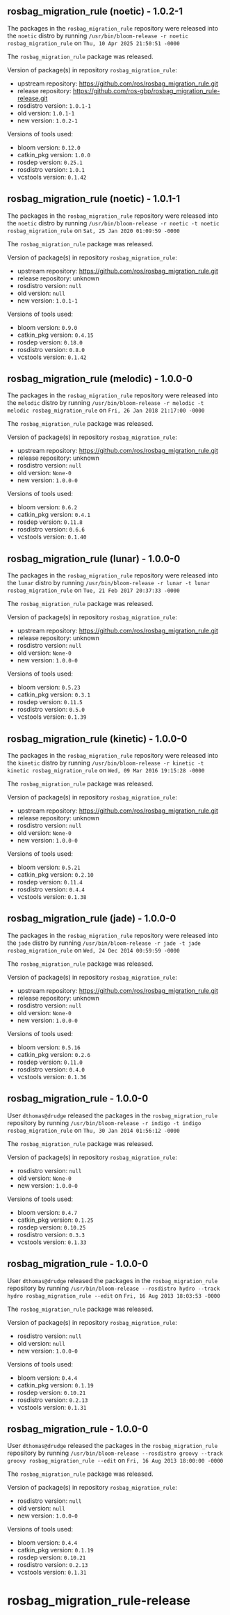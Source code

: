 ## rosbag_migration_rule (noetic) - 1.0.2-1

The packages in the `rosbag_migration_rule` repository were released into the `noetic` distro by running `/usr/bin/bloom-release -r noetic rosbag_migration_rule` on `Thu, 10 Apr 2025 21:50:51 -0000`

The `rosbag_migration_rule` package was released.

Version of package(s) in repository `rosbag_migration_rule`:

- upstream repository: https://github.com/ros/rosbag_migration_rule.git
- release repository: https://github.com/ros-gbp/rosbag_migration_rule-release.git
- rosdistro version: `1.0.1-1`
- old version: `1.0.1-1`
- new version: `1.0.2-1`

Versions of tools used:

- bloom version: `0.12.0`
- catkin_pkg version: `1.0.0`
- rosdep version: `0.25.1`
- rosdistro version: `1.0.1`
- vcstools version: `0.1.42`


## rosbag_migration_rule (noetic) - 1.0.1-1

The packages in the `rosbag_migration_rule` repository were released into the `noetic` distro by running `/usr/bin/bloom-release -r noetic -t noetic rosbag_migration_rule` on `Sat, 25 Jan 2020 01:09:59 -0000`

The `rosbag_migration_rule` package was released.

Version of package(s) in repository `rosbag_migration_rule`:

- upstream repository: https://github.com/ros/rosbag_migration_rule.git
- release repository: unknown
- rosdistro version: `null`
- old version: `null`
- new version: `1.0.1-1`

Versions of tools used:

- bloom version: `0.9.0`
- catkin_pkg version: `0.4.15`
- rosdep version: `0.18.0`
- rosdistro version: `0.8.0`
- vcstools version: `0.1.42`


## rosbag_migration_rule (melodic) - 1.0.0-0

The packages in the `rosbag_migration_rule` repository were released into the `melodic` distro by running `/usr/bin/bloom-release -r melodic -t melodic rosbag_migration_rule` on `Fri, 26 Jan 2018 21:17:00 -0000`

The `rosbag_migration_rule` package was released.

Version of package(s) in repository `rosbag_migration_rule`:

- upstream repository: https://github.com/ros/rosbag_migration_rule.git
- release repository: unknown
- rosdistro version: `null`
- old version: `None-0`
- new version: `1.0.0-0`

Versions of tools used:

- bloom version: `0.6.2`
- catkin_pkg version: `0.4.1`
- rosdep version: `0.11.8`
- rosdistro version: `0.6.6`
- vcstools version: `0.1.40`


## rosbag_migration_rule (lunar) - 1.0.0-0

The packages in the `rosbag_migration_rule` repository were released into the `lunar` distro by running `/usr/bin/bloom-release -r lunar -t lunar rosbag_migration_rule` on `Tue, 21 Feb 2017 20:37:33 -0000`

The `rosbag_migration_rule` package was released.

Version of package(s) in repository `rosbag_migration_rule`:

- upstream repository: https://github.com/ros/rosbag_migration_rule.git
- release repository: unknown
- rosdistro version: `null`
- old version: `None-0`
- new version: `1.0.0-0`

Versions of tools used:

- bloom version: `0.5.23`
- catkin_pkg version: `0.3.1`
- rosdep version: `0.11.5`
- rosdistro version: `0.5.0`
- vcstools version: `0.1.39`


## rosbag_migration_rule (kinetic) - 1.0.0-0

The packages in the `rosbag_migration_rule` repository were released into the `kinetic` distro by running `/usr/bin/bloom-release -r kinetic -t kinetic rosbag_migration_rule` on `Wed, 09 Mar 2016 19:15:28 -0000`

The `rosbag_migration_rule` package was released.

Version of package(s) in repository `rosbag_migration_rule`:

- upstream repository: https://github.com/ros/rosbag_migration_rule.git
- release repository: unknown
- rosdistro version: `null`
- old version: `None-0`
- new version: `1.0.0-0`

Versions of tools used:

- bloom version: `0.5.21`
- catkin_pkg version: `0.2.10`
- rosdep version: `0.11.4`
- rosdistro version: `0.4.4`
- vcstools version: `0.1.38`


## rosbag_migration_rule (jade) - 1.0.0-0

The packages in the `rosbag_migration_rule` repository were released into the `jade` distro by running `/usr/bin/bloom-release -r jade -t jade rosbag_migration_rule` on `Wed, 24 Dec 2014 00:59:59 -0000`

The `rosbag_migration_rule` package was released.

Version of package(s) in repository `rosbag_migration_rule`:
- upstream repository: https://github.com/ros/rosbag_migration_rule.git
- release repository: unknown
- rosdistro version: `null`
- old version: `None-0`
- new version: `1.0.0-0`

Versions of tools used:
- bloom version: `0.5.16`
- catkin_pkg version: `0.2.6`
- rosdep version: `0.11.0`
- rosdistro version: `0.4.0`
- vcstools version: `0.1.36`


## rosbag_migration_rule - 1.0.0-0

User `dthomas@drudge` released the packages in the `rosbag_migration_rule` repository by running `/usr/bin/bloom-release -r indigo -t indigo rosbag_migration_rule` on `Thu, 30 Jan 2014 01:56:12 -0000`

The `rosbag_migration_rule` package was released.

Version of package(s) in repository `rosbag_migration_rule`:
- rosdistro version: `null`
- old version: `None-0`
- new version: `1.0.0-0`

Versions of tools used:
- bloom version: `0.4.7`
- catkin_pkg version: `0.1.25`
- rosdep version: `0.10.25`
- rosdistro version: `0.3.3`
- vcstools version: `0.1.33`


## rosbag_migration_rule - 1.0.0-0

User `dthomas@drudge` released the packages in the `rosbag_migration_rule` repository by running `/usr/bin/bloom-release --rosdistro hydro --track hydro rosbag_migration_rule --edit` on `Fri, 16 Aug 2013 18:03:53 -0000`

The `rosbag_migration_rule` package was released.

Version of package(s) in repository `rosbag_migration_rule`:
- rosdistro version: `null`
- old version: `null`
- new version: `1.0.0-0`

Versions of tools used:
- bloom version: `0.4.4`
- catkin_pkg version: `0.1.19`
- rosdep version: `0.10.21`
- rosdistro version: `0.2.13`
- vcstools version: `0.1.31`


## rosbag_migration_rule - 1.0.0-0

User `dthomas@drudge` released the packages in the `rosbag_migration_rule` repository by running `/usr/bin/bloom-release --rosdistro groovy --track groovy rosbag_migration_rule --edit` on `Fri, 16 Aug 2013 18:00:00 -0000`

The `rosbag_migration_rule` package was released.

Version of package(s) in repository `rosbag_migration_rule`:
- rosdistro version: `null`
- old version: `null`
- new version: `1.0.0-0`

Versions of tools used:
- bloom version: `0.4.4`
- catkin_pkg version: `0.1.19`
- rosdep version: `0.10.21`
- rosdistro version: `0.2.13`
- vcstools version: `0.1.31`


rosbag_migration_rule-release
=============================
